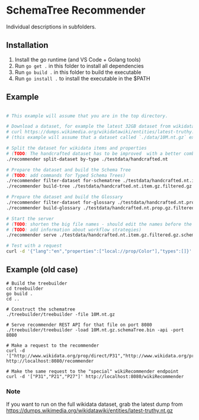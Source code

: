 # SchemaTree Recommender

Individual descriptions in subfolders.

## Installation

1. Install the go runtime (and VS Code + Golang tools)
1. Run `go get .` in this folder to install all dependencies
1. Run `go build .` in this folder to build the executable
1. Run `go install .` to install the executable in the $PATH

## Example 

```bash

# This example will assume that you are in the top directory.

# Download a dataset, for example the latest 32GB dataset from wikidata
# curl https://dumps.wikimedia.org/wikidatawiki/entities/latest-truthy.nt.gz --output latest-truthy.nt.gz
# (this example will assume that a dataset called `./data/10M.nt.gz` exists)

# Split the dataset for wikidata items and properties
# (TODO: The handcrafted dataset has to be improved  with a better combination of entries)
./recommender split-dataset by-type ./testdata/handcrafted.nt

# Prepare the dataset and build the Schema Tree
# (TODO: add commands for Typed Schema Trees)
./recommender filter-dataset for-schematree ./testdata/handcrafted.nt.item.gz 
./recommender build-tree ./testdata/handcrafted.nt.item.gz.filtered.gz

# Prepare the dataset and build the Glossary
./recommender filter-dataset for-glossary ./testdata/handcrafted.nt.prop.gz
./recommender build-glossary ./testdata/handcrafted.nt.prop.gz.filtered.gz

# Start the server 
# (TODO: shorten the big file names - should edit the names before the extension: data.nt.gz to data-item.nt.gz)
# (TODO: add information about workflow strategies)
./recommender serve ./testdata/handcrafted.nt.item.gz.filtered.gz.schemaTree.bin ./testdata/handcrafted.nt.prop.gz.filtered.gz.glossary.bin

# Test with a request 
curl -d '{"lang":"en","properties":["local://prop/Color"],"types":[]}' http://localhost:8080/recommender

```

## Example (old case)

```
# Build the treebuilder
cd treebuilder
go build .
cd ..

# Construct the schematree
./treebuilder/treebuilder -file 10M.nt.gz

# Serve recommender REST API for that file on port 8080
./treebuilder/treebuilder -load 10M.nt.gz.schemaTree.bin -api -port 8080

# Make a request to the recommender
curl -d '["http://www.wikidata.org/prop/direct/P31","http://www.wikidata.org/prop/direct/P21","http://www.wikidata.org/prop/direct/P27"]' http://localhost:8080/recommender

# Make the same request to the "special" wikiRecommender endpoint
curl -d '["P31","P21","P27"]' http://localhost:8080/wikiRecommender
```

### Note

If you want to run on the full wikidata dataset, grab the latest dump from https://dumps.wikimedia.org/wikidatawiki/entities/latest-truthy.nt.gz